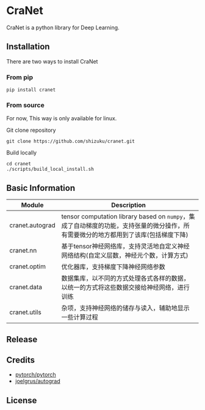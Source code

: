 # CraNet

CraNet is a python library for Deep Learning.

## Installation

There are two ways to install CraNet

### From pip

```
pip install cranet
```

### From source

For now, This way is only available for linux.

Git clone repository

```
git clone https://github.com/shizuku/cranet.git
```

Build locally

```
cd cranet
./scripts/build_local_install.sh
```

## Basic Information

| Module | Description |
| --- | --- |
| cranet.autograd | tensor computation library based on `numpy`，集成了自动梯度的功能，支持张量的微分操作，所有需要微分的地方都用到了该库(包括梯度下降) |
| cranet.nn | 基于tensor神经网络库，支持灵活地自定义神经网络结构(自定义层数，神经元个数，计算方式) |
| cranet.optim | 优化器库，支持梯度下降神经网络参数 |
| cranet.data | 数据集库，以不同的方式处理各式各样的数据，以统一的方式将这些数据交接给神经网络，进行训练 |
| cranet.utils | 杂项，支持神经网络的储存与读入，辅助地显示一些计算过程 |

## Release

## Credits

+ [pytorch/pytorch](https://github.com/pytorch/pytorch)
+ [joelgrus/autograd](https://github.com/joelgrus/autograd)

## License
